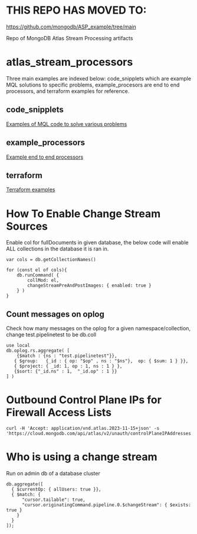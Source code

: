 # THIS REPO HAS MOVED TO: 
https://github.com/mongodb/ASP_example/tree/main


Repo of MongoDB Atlas Stream Processing artifacts

# atlas_stream_processors
Three main examples are indexed below: code_snipplets which are example MQL solutions to specific problems, example_procesors are end to end processors, and terraform examples for reference. 

## code_snipplets
[Examples of MQL code to solve various problems](https://github.com/josephxsxn/atlas_stream_processors/tree/master/code_snipplets)


## example_processors
[Example end to end processors](https://github.com/josephxsxn/atlas_stream_processors/tree/master/example_processors)

## terraform
[Terraform examples](https://github.com/josephxsxn/atlas_stream_processors/tree/master/terraform)




# How To Enable Change Stream Sources
Enable col for fullDocuments in given database, the below code will enable ALL collections in the database it is ran in.

```
var cols = db.getCollectionNames()

for (const el of cols){
    db.runCommand( {
        collMod: el,
        changeStreamPreAndPostImages: { enabled: true }
    } )
}
```

## Count messages on oplog
Check how many messages on the oplog for a given namespace/collection, change test.pipelinetest to be db.coll
```
use local
db.oplog.rs.aggregate( [
    {$match : {ns : "test.pipelinetest"}},
   { $group:   {_id : { op: "$op" , ns : "$ns"},  op: { $sum: 1 } }},
   { $project: { _id: 1, op : 1, ns : 1 } },
   {$sort: {"_id.ns" : 1,  "_id.op" : 1 }}
] )
```

# Outbound Control Plane IPs for Firewall Access Lists
```
curl -H 'Accept: application/vnd.atlas.2023-11-15+json' -s 'https://cloud.mongodb.com/api/atlas/v2/unauth/controlPlaneIPAddresses'
```
# Who is using a change stream
Run on admin db of a database cluster
```
db.aggregate([
  { $currentOp: { allUsers: true }},
  { $match: {
      "cursor.tailable": true,
      "cursor.originatingCommand.pipeline.0.$changeStream": { $exists: true }
    }
  }
]);
```
